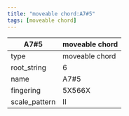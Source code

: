 ```yaml
---
title: "moveable chord:A7#5"
tags: [moveable chord]
---
```


|A7#5|moveable chord|
|---|---|
|type|moveable chord|
|root_string|6|
|name|A7#5|
|fingering|5X566X|
|scale_pattern|II|


